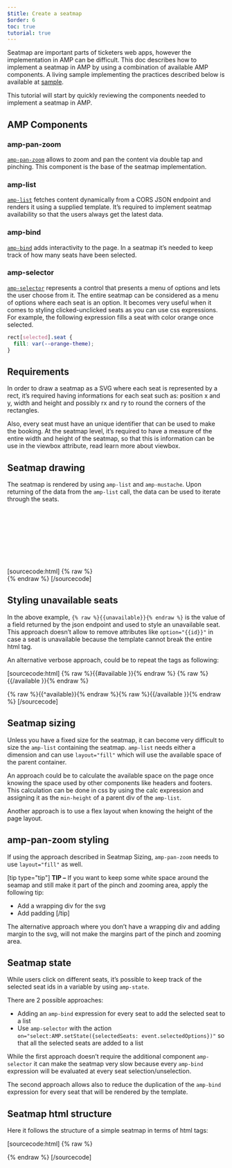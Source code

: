 ```yaml
---
$title: Create a seatmap
$order: 6
toc: true
tutorial: true
---
```


Seatmap are important parts of ticketers web apps, however the implementation in AMP can be difficult. This doc describes how to implement a seatmap in AMP by using a combination of available AMP components.
A living sample implementing the practices described below is available at [sample](https://ampbyexample.com/advanced/seatmap/preview/).

This tutorial will start by quickly reviewing the components needed to implement a seatmap in AMP.

## AMP Components

### amp-pan-zoom
[`amp-pan-zoom`](/docs/reference/components/amp-pan-zoom.html) allows to zoom and pan the content via double tap and pinching. This component is the base of the seatmap implementation.

### amp-list
[`amp-list`](/docs/reference/components/amp-list.html) fetches content dynamically from a CORS JSON endpoint and renders it using a supplied template. It’s required to implement seatmap availability so that the users always get the latest data.

### amp-bind
[`amp-bind`](/docs/reference/components/amp-bind.html) adds interactivity to the page. In a seatmap it’s needed to keep track of how many seats have been selected.

### amp-selector
[`amp-selector`](/docs/reference/components/amp-selector.html) represents a control that presents a menu of options and lets the user choose from it. The entire seatmap can be considered as a menu of options where each seat is an option. It becomes very useful when it comes to styling clicked-unclicked seats as you can use css expressions. For example, the following expression fills a seat with color orange once selected.

```css
rect[selected].seat {
  fill: var(--orange-theme);
}
```

## Requirements
In order to draw a seatmap as a SVG where each seat is represented by a rect, it’s required having informations for each seat such as: position x and y, width and height and possibly rx and ry to round the corners of the rectangles.

Also, every seat must have an unique identifier that can be used to make the booking. At the seatmap level, it’s required to have a measure of the entire width and height of the seatmap, so that this is information can be use in the viewbox attribute, read learn more about viewbox.

## Seatmap drawing
The seatmap is rendered by using `amp-list` and `amp-mustache`. Upon returning of the data from the `amp-list` call, the data can be used to iterate through the seats.

[sourcecode:html]
{% raw %}<svg preserveAspectRatio="xMidYMin slice" viewBox="0 0 {{width}} {{height}}">
{{#seats}}
<rect option="{{id}}" role="button" tabindex="0" class="seat {{unavailable}}" x="{{x}}" y="{{y}}" width="{{width}}" height="{{height}}" rx="{{rx}}" ry="{{ry}}"/>
{{/seats}}
</svg>{% endraw %}
[/sourcecode]

## Styling unavailable seats
In the above example, `{% raw %}{{unavailable}}{% endraw %}` is the value of a field returned by the json endpoint and used to style an unavailable seat. This approach doesn’t allow to remove attributes like `option="{{id}}"` in case a seat is unavailable because the template cannot break the entire html tag.

An alternative verbose approach, could be to repeat the tags as following:

[sourcecode:html]
{% raw %}{{#available }}{% endraw %}
<rect option="{{id}}" role="button" tabindex="0" class="seat" x="{{x}}" y="{{y}}" width="{{width}}" height="{{height}}" rx="{{rx}}" ry="{{ry}}"/>{% raw %}{{/available }}{% endraw %}

{% raw %}{{^available}}{% endraw %}<rect role="button" tabindex="0" class="seat unavailable" x="{{x}}" y="{{y}}" width="{{width}}" height="{{height}}" rx="{{rx}}" ry="{{ry}}"/>{% raw %}{{/available }}{% endraw %}
[/sourcecode]

## Seatmap sizing
Unless you have a fixed size for the seatmap, it can become very difficult to size the `amp-list` containing the seatmap. `amp-list` needs either a dimension and can use `layout="fill"` which will use the available space of the parent container.

An approach could be to calculate the available space on the page once knowing the space used by other components like headers and footers. This calculation can be done in css by using the calc expression and assigning it as the `min-height` of a parent div of the `amp-list`.

Another approach is to use a flex layout when knowing the height of the page layout.

## amp-pan-zoom styling
If using the approach described in Seatmap Sizing, `amp-pan-zoom` needs to use `layout="fill"` as well.

[tip type="tip"]
**TIP –** If you want to keep some white space around the seamap and still make it part of the pinch and zooming area, apply the following tip:

- Add a wrapping div for the svg
- Add padding
[/tip]

The alternative approach where you don’t have a wrapping div and adding margin to the svg, will not make the margins part of the pinch and zooming area.

## Seatmap state
While users click on different seats, it’s possible to keep track of the selected seat ids in a variable by using `amp-state`.

There are 2 possible approaches:
- Adding an `amp-bind` expression for every seat to add the selected seat to a list
- Use `amp-selector` with the action `on="select:AMP.setState({selectedSeats: event.selectedOptions})"` so that all the selected seats are added to a list

While the first approach doesn’t require the additional component `amp-selector` it can make the seatmap very slow because every `amp-bind` expression will be evaluated at every seat selection/unselection.

The second approach allows also to reduce the duplication of the `amp-bind` expression for every seat that will be rendered by the template.

## Seatmap html structure

Here it follows the structure of a simple seatmap in terms of html tags:

[sourcecode:html]
{% raw %}<div class="seatmap-container">
  <amp-list layout="fill" src="/json/seats.json" items="." single-item noloading>
    <template type="amp-mustache">
      <amp-pan-zoom layout="fill" class="seatmap">
        <amp-selector multiple on="select:AMP.setState({
          selectedSeats: event.selectedOptions
        })" layout="fill">
          <div class="svg-container">
            <svg preserveAspectRatio="xMidYMin slice" viewBox="0 0 {{width}} {{height}}">
            {{#seats}}
              <rect option="{{id}}" role="button"
               tabindex="0" class="seat {{unavailable}}"
              x="{{x}}" y="{{y}}"
              width="{{width}}" height="{{height}}"
              rx="{{rx}}" ry="{{ry}}"/>
            {{/seats}}
            </svg>
          </div>
        </amp-selector>
      </amp-pan-zoom>
    </template>
  </amp-list>
</div>{% endraw %}
[/sourcecode]
